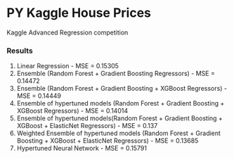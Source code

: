 # PY Kaggle House Prices
 Kaggle Advanced Regression competition

### Results

1. Linear Regression - MSE = 0.15305
2. Ensemble (Random Forest + Gradient Boosting Regressors) - MSE = 0.14472
3. Ensemble (Random Forest + Gradient Boosting + XGBoost Regressors) - MSE = 0.14449
4. Ensemble of hypertuned models (Random Forest + Gradient Boosting + XGBoost Regressors) - MSE = 0.14014
5. Ensemble of hypertuned models(Random Forest + Gradient Boosting + XGBoost + ElasticNet Regressors) - MSE = 0.137
6. Weighted Ensemble of hypertuned models (Random Forest + Gradient Boosting + XGBoost + ElasticNet Regressors) - MSE = 0.13685
7. Hypertuned Neural Network - MSE = 0.15791


